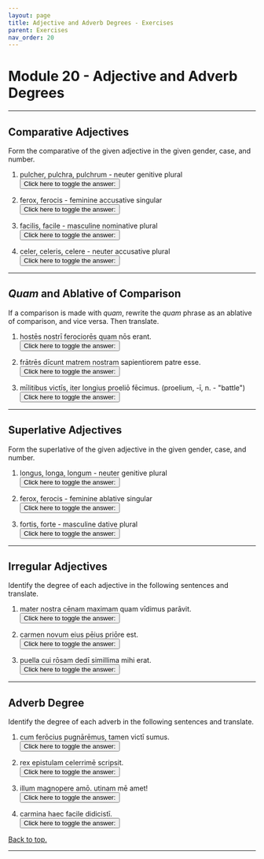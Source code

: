 ```yaml
---
layout: page
title: Adjective and Adverb Degrees - Exercises
parent: Exercises
nav_order: 20
---
```


# Module 20 - Adjective and Adverb Degrees

***

## Comparative Adjectives

Form the comparative of the given adjective in the given gender, case, and number.

1. pulcher, pulchra, pulchrum - neuter genitive plural  
<button onclick="toggleDisplay('prac1')">Click here to toggle the answer:</button> <span style="display: none;" id="prac1">pulchriorum</span>

2. ferox, ferocis - feminine accusative singular  
<button onclick="toggleDisplay('prac2')">Click here to toggle the answer:</button> <span style="display: none;" id="prac2">ferociorem</span>

3. facilis, facile - masculine nominative plural  
<button onclick="toggleDisplay('prac3')">Click here to toggle the answer:</button> <span style="display: none;" id="prac3">faciliorēs</span>

4. celer, celeris, celere - neuter accusative plural  
<button onclick="toggleDisplay('prac4')">Click here to toggle the answer:</button> <span style="display: none;" id="prac4">celeriora</span>

***

## *Quam* and Ablative of Comparison

If a comparison is made with *quam*, rewrite the *quam* phrase as an ablative of comparison, and vice versa. Then translate.

1. hostēs nostrī ferociorēs quam nōs erant.  
<button onclick="toggleDisplay('prac5')">Click here to toggle the answer:</button> <span style="display: none;" id="prac5">quam nōs > nōbīs; "Our enemies were fiercer than we."</span>

2. frātrēs dīcunt matrem nostram sapientiorem patre esse.  
<button onclick="toggleDisplay('prac6')">Click here to toggle the answer:</button> <span style="display: none;" id="prac6">patre > quam patrem; "(My) brothers say that our mother is wiser than (our) father."</span>

3. mīlitibus victīs, iter longius proeliō fēcimus. (proelium, -ī, n. - "battle")  
<button onclick="toggleDisplay('prac7')">Click here to toggle the answer:</button> <span style="display: none;" id="prac7">After the soldiers were defeated, we made a journey longer than the battle.</span>

***

## Superlative Adjectives

Form the superlative of the given adjective in the given gender, case, and number.

1. longus, longa, longum - neuter genitive plural  
<button onclick="toggleDisplay('prac8')">Click here to toggle the answer:</button> <span style="display: none;" id="prac8">longissimōrum</span>

2. ferox, ferocis - feminine ablative singular  
<button onclick="toggleDisplay('prac9')">Click here to toggle the answer:</button> <span style="display: none;" id="prac9">ferocissimā</span>

3. fortis, forte - masculine dative plural  
<button onclick="toggleDisplay('prac10')">Click here to toggle the answer:</button> <span style="display: none;" id="prac10">fortissimīs</span>

***

## Irregular Adjectives

Identify the degree of each adjective in the following sentences and translate.

1. mater nostra cēnam maximam quam vīdimus parāvit.  
<button onclick="toggleDisplay('prac11')">Click here to toggle the answer:</button> <span style="display: none;" id="prac11">maximam - superlative; "Our mother prepared the biggest dinner that we have seen."</span>

2. carmen novum eius pēius priōre est.  
<button onclick="toggleDisplay('prac12')">Click here to toggle the answer:</button> <span style="display: none;" id="prac12">novum - positive; pēius and priōre - comparative; "His new song is worse than the previous one."</span>

3. puella cui rōsam dedī simillima mihi erat.   
<button onclick="toggleDisplay('prac13')">Click here to toggle the answer:</button> <span style="display: none;" id="prac13">simillima - superlative; "The girl to whom I gave a rose was most similar to me."</span>

***

## Adverb Degree

Identify the degree of each adverb in the following sentences and translate.

1. cum ferōcius pugnārēmus, tamen victī sumus.   
<button onclick="toggleDisplay('prac14')">Click here to toggle the answer:</button> <span style="display: none;" id="prac14">ferōcius - comparative; tamen - positive; "Although we fought more fiercely, nevertheless we were conquered."</span>

2. rex epistulam celerrimē scripsit.  
<button onclick="toggleDisplay('prac15')">Click here to toggle the answer:</button> <span style="display: none;" id="prac15">celerrimē - superlative; "The king wrote the letter very/most quickly."</span>

3. illum magnopere amō. utinam mē amet!   
<button onclick="toggleDisplay('prac16')">Click here to toggle the answer:</button> <span style="display: none;" id="prac16">magnopere - positive; "I love that man greatly. If only he would love me!"</span>

4. carmina haec facile didicistī.  
<button onclick="toggleDisplay('prac17')">Click here to toggle the answer:</button> <span style="display: none;" id="prac17">facile - positive; "You learned these songs easily."</span>

[Back to top.](#top)

***

<script>
function toggleDisplay(id) {
  const el = document.getElementById(id);
  el.style.display = el.style.display === 'none' ? 'inline' : 'none';
}
</script>
